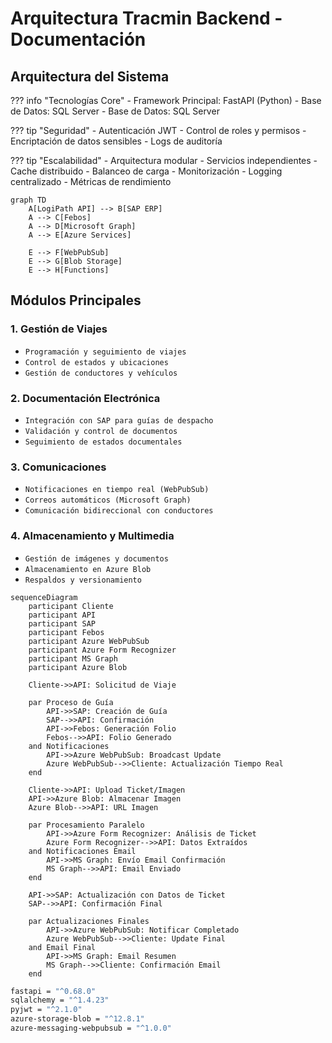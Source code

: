 # Arquitectura Tracmin Backend - Documentación

## Arquitectura del Sistema

??? info "Tecnologías Core"
    - Framework Principal: FastAPI (Python)
    - Base de Datos: SQL Server
    - Base de Datos: SQL Server

??? tip "Seguridad"
    - Autenticación JWT
    - Control de roles y permisos
    - Encriptación de datos sensibles
    - Logs de auditoría

??? tip "Escalabilidad"
    - Arquitectura modular
    - Servicios independientes
    - Cache distribuido
    - Balanceo de carga
    - Monitorización
    - Logging centralizado
    - Métricas de rendimiento
    
```mermaid 
graph TD
    A[LogiPath API] --> B[SAP ERP]
    A --> C[Febos]
    A --> D[Microsoft Graph]
    A --> E[Azure Services]
    
    E --> F[WebPubSub]
    E --> G[Blob Storage]
    E --> H[Functions]
```
## Módulos Principales

### 1. Gestión de Viajes
- `Programación y seguimiento de viajes`
- `Control de estados y ubicaciones`
- `Gestión de conductores y vehículos`

### 2. Documentación Electrónica
- `Integración con SAP para guías de despacho`
- `Validación y control de documentos`
- `Seguimiento de estados documentales`

### 3. Comunicaciones
- `Notificaciones en tiempo real (WebPubSub)`
- `Correos automáticos (Microsoft Graph)`
- `Comunicación bidireccional con conductores`

### 4. Almacenamiento y Multimedia
- `Gestión de imágenes y documentos`
- `Almacenamiento en Azure Blob`
- `Respaldos y versionamiento`

```mermaid 
sequenceDiagram
    participant Cliente
    participant API
    participant SAP
    participant Febos
    participant Azure WebPubSub
    participant Azure Form Recognizer
    participant MS Graph
    participant Azure Blob

    Cliente->>API: Solicitud de Viaje
    
    par Proceso de Guía
        API->>SAP: Creación de Guía
        SAP-->>API: Confirmación
        API->>Febos: Generación Folio
        Febos-->>API: Folio Generado
    and Notificaciones
        API->>Azure WebPubSub: Broadcast Update
        Azure WebPubSub-->>Cliente: Actualización Tiempo Real
    end

    Cliente->>API: Upload Ticket/Imagen
    API->>Azure Blob: Almacenar Imagen
    Azure Blob-->>API: URL Imagen
    
    par Procesamiento Paralelo
        API->>Azure Form Recognizer: Análisis de Ticket
        Azure Form Recognizer-->>API: Datos Extraídos
    and Notificaciones Email
        API->>MS Graph: Envío Email Confirmación
        MS Graph-->>API: Email Enviado
    end

    API->>SAP: Actualización con Datos de Ticket
    SAP-->>API: Confirmación Final
    
    par Actualizaciones Finales
        API->>Azure WebPubSub: Notificar Completado
        Azure WebPubSub-->>Cliente: Update Final
    and Email Final
        API->>MS Graph: Email Resumen
        MS Graph-->>Cliente: Confirmación Email
    end
```

``` bash title="Dependencias" linenums="1"
fastapi = "^0.68.0"
sqlalchemy = "^1.4.23"
pyjwt = "^2.1.0"
azure-storage-blob = "^12.8.1"
azure-messaging-webpubsub = "^1.0.0"
```